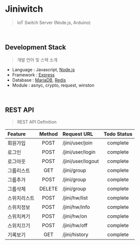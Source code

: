 # Jiniwitch
> IoT Switch Server (Node.js, Arduino)

&nbsp;

## Development Stack
> 개발 언어 및 스택 소개

- Language : Javascript, [Node.js](https://nodejs.org/)
- Framework : [Express](http://expressjs.com/)
- Database : [MariaDB](https://mariadb.org/), [Redis](http://www.redis.io/)
- Module : asnyc, crypto, request, winston

&nbsp;

## REST API
> REST API Definition

| Feature |	Method	| Request URL | Todo Status |
| :------------ |	:-------:	| :-----------------| :--------: |
| 회원가입 |	POST	| /jini/user/join | complete |
| 로그인 |	POST	| /jini/user/login | complete |
| 로그아웃 |	POST	| /jini/user/logout | complete |
| 그룹리스트 |	GET	| /jini/group | complete |
| 그룹추가 |	POST	| /jini/group | complete |
| 그룹삭제 |	DELETE	| /jini/group | complete |
| 스위치리스트 |	POST	| /jini/hw/list | complete |
| 스위치정보 |	POST	| /jini/hw/info | complete |
| 스위치켜기 |	POST	| /jini/hw/on | complete |
| 스위치끄기 |	POST	| /jini/hw/off | complete |
| 기록보기 |	GET	| /jini/history | complete |

